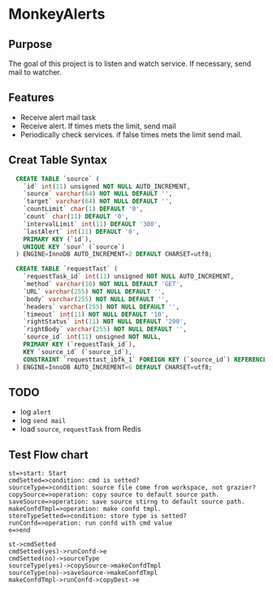 # MonkeyAlerts

## Purpose
The goal of this project is to listen and watch service. If necessary, send mail to watcher.

## Features
- Receive alert mail task
- Receive alert. If times mets the limit,  send mail
- Periodically check services. if false times mets the limit send mail.

## Creat Table Syntax

```sql
  CREATE TABLE `source` (
    `id` int(11) unsigned NOT NULL AUTO_INCREMENT,
    `source` varchar(64) NOT NULL DEFAULT '',
    `target` varchar(64) NOT NULL DEFAULT '',
    `countLimit` char(1) DEFAULT '0',
    `count` char(11) DEFAULT '0',
    `intervalLimit` int(11) DEFAULT '300',
    `lastAlert` int(11) DEFAULT '0',
    PRIMARY KEY (`id`),
    UNIQUE KEY `sour` (`source`)
  ) ENGINE=InnoDB AUTO_INCREMENT=2 DEFAULT CHARSET=utf8;

  CREATE TABLE `requestTast` (
    `requestTask_id` int(11) unsigned NOT NULL AUTO_INCREMENT,
    `method` varchar(10) NOT NULL DEFAULT 'GET',
    `URL` varchar(255) NOT NULL DEFAULT '',
    `body` varchar(255) NOT NULL DEFAULT '',
    `headers` varchar(255) NOT NULL DEFAULT '',
    `timeout` int(11) NOT NULL DEFAULT '10',
    `rightStatus` int(11) NOT NULL DEFAULT '200',
    `rightBody` varchar(255) NOT NULL DEFAULT '',
    `source_id` int(11) unsigned NOT NULL,
    PRIMARY KEY (`requestTask_id`),
    KEY `source_id` (`source_id`),
    CONSTRAINT `requesttast_ibfk_1` FOREIGN KEY (`source_id`) REFERENCES `source` (`source_id`)
  ) ENGINE=InnoDB AUTO_INCREMENT=6 DEFAULT CHARSET=utf8;
```

## TODO

  - log `alert`
  - log `send mail`
  - load `source`, `requestTask` from Redis

## Test Flow chart


```flow
st=>start: Start
cmdSetted=>condition: cmd is setted?
sourceType=>condition: source file come from workspace, not grazier?
copySource=>operation: copy source to default source path.
saveSource=>operation: save source stirng to default source path.
makeConfdTmpl=>operation: make confd tmpl.
storeTypeSetted=>condition: store type is setted?
runConfd=>operation: run confd with cmd value
e=>end

st->cmdSetted
cmdSetted(yes)->runConfd->e
cmdSetted(no)->sourceType
sourceType(yes)->copySource->makeConfdTmpl
sourceType(no)->saveSource->makeConfdTmpl
makeConfdTmpl->runConfd->copyDest->e
```
